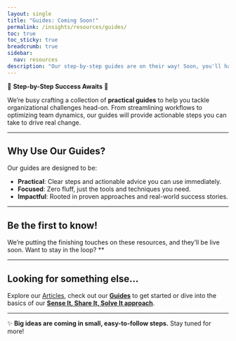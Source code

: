 ```yaml
---
layout: single
title: "Guides: Coming Soon!"
permalink: /insights/resources/guides/
toc: true
toc_sticky: true
breadcrumb: true
sidebar:
  nav: resources
description: "Our step-by-step guides are on their way! Soon, you'll have access to practical resources to streamline workflows and optimize team dynamics."
---
```


📘 **Step-by-Step Success Awaits** 📘

We’re busy crafting a collection of **practical guides** to help you tackle organizational challenges head-on. From streamlining workflows to optimizing team dynamics, our guides will provide actionable steps you can take to drive real change.

---

## Why Use Our Guides?

Our guides are designed to be:

- **Practical**: Clear steps and actionable advice you can use immediately.
- **Focused**: Zero fluff, just the tools and techniques you need.
- **Impactful**: Rooted in proven approaches and real-world success stories.

---

## Be the first to know!

We’re putting the finishing touches on these resources, and they’ll be live soon. Want to stay in the loop? **

<script async data-uid="06c268f237" src="https://betterteamdynamics.kit.com/06c268f237/index.js"></script>

---

## Looking for something else…

Explore our [Articles](/insights/articles/), check out our **[Guides](/insights/resources/guides/)** to get started or dive into the basics of our **[Sense It, Share It, Solve It approach](/sense-share-solve/)**.

---

✨ **Big ideas are coming in small, easy-to-follow steps.** Stay tuned for more!
